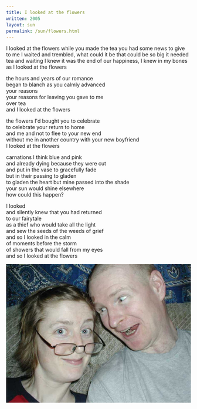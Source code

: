 ```yaml
---
title: I looked at the flowers
written: 2005
layout: sun
permalink: /sun/flowers.html
---
```


<div class="poem">
I looked at the flowers  
while you made the tea  
you had some news to give to me  
I waited and trembled, what could it be  
that could be so big it needed tea and  
waiting  
I knew it was the end of our  
happiness, I knew in my bones as I  
looked at the flowers  
  
the hours and years of our romance  
began to blanch as you calmly advanced  
your reasons  
your reasons for leaving you gave to me  
over tea  
and I looked at the flowers  
  
the flowers I'd bought you to celebrate  
to celebrate your return to home  
and me and not to flee to your new end  
without me in another country with your new boyfriend  
I looked at the flowers  
  
carnations I think blue and pink  
and already dying because they were cut  
and put in the vase to gracefully fade  
but in their passing to gladen  
to gladen the heart but mine passed into the shade  
your sun would shine elsewhere  
how could this happen?  

I looked  
and silently knew that you had returned  
to our fairytale  
as a thief who would take all the light  
and sew the seeds of the weeds of grief  
and so I looked in the calm  
of moments before the storm  
of showers that would fall from my eyes  
and so I looked at the flowers  
</div>


!["Sarah and Hughie"](/assets/images/bucket/hs_sillysofa.jpg "Sarah and Hughie")
